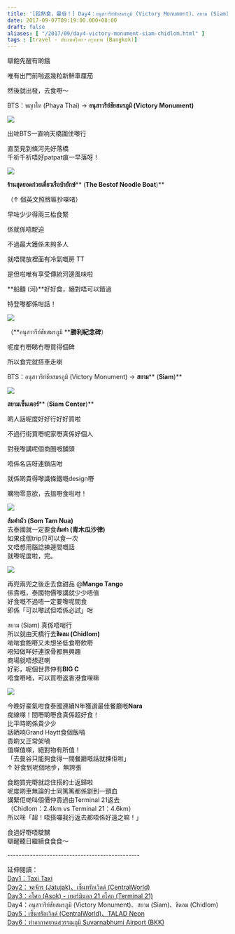 ```yaml
---
title: '[趁熱食，曼谷！] Day4：อนุสาวรีย์ชัยสมรภูมิ (Victory Monument)、สยาม (Siam)、ชิดลม (Chidlom)'
date: 2017-09-07T09:19:00.000+08:00
draft: false
aliases: [ "/2017/09/day4-victory-monument-siam-chidlom.html" ]
tags : [travel - ประเทศไทย・กรุงเทพ (Bangkok)]
---
```


瞓飽先醒有啲餓  

唯有出門前啪返幾粒新鮮車厘茄

然後就出發，去食嘢～

  

BTS：พญาไท (Phaya Thai) → **อนุสาวรีย์ชัยสมรภูมิ (Victory Monument)**

  

[![](https://c1.staticflickr.com/5/4405/36496420552_ef7a3661f9_z.jpg)](https://c1.staticflickr.com/5/4405/36496420552_ef7a3661f9_z.jpg)

出咗BTS一直响天橋圍住嚟行

直至見到條河先好落橋  
千祈千祈唔好patpat痕一早落呀！

[![](https://c1.staticflickr.com/5/4401/36666419065_05a20877c4_z.jpg)](https://c1.staticflickr.com/5/4401/36666419065_05a20877c4_z.jpg)

**ร้านสุดยอดก๋วยเตี๋ยวเรือป๋ายักษ์**** (****The Bestof Noodle Boat****)**

（↑ 個英文照牌匾抄㗎啫）

早咗少少得兩三枱食緊

係就係唔駛迫

不過最大鑊係未夠多人

就唔開放裡面有冷氣嘅房 TT

是但啦唯有享受傳統河邊風味啦

**船麵 (河)**好好食，絕對唔可以錯過

特登嚟都係咁話！

[![](https://c1.staticflickr.com/5/4432/35856903273_d88bfec309_z.jpg)](https://c1.staticflickr.com/5/4432/35856903273_d88bfec309_z.jpg)

（**อนุสาวรีย์ชัยสมรภูมิ ****勝利紀念碑**）

呢度冇嘢睇冇嘢買得個碑

所以食完就搭車走喇

  

BTS：อนุสาวรีย์ชัยสมรภูมิ (Victory Monument) → **สยาม**** (****Siam****)**

[![](https://c1.staticflickr.com/5/4414/36666498195_3f221fcaf6_z.jpg)](https://c1.staticflickr.com/5/4414/36666498195_3f221fcaf6_z.jpg)

**สยามเซ็นเตอร์**** (****Siam Center****)**

啲人話呢度好好行好好買啦

不過行街買嘢呢家嘢真係好個人

對我嚟講呢個商圈嘅舖頭

唔係名店呀連鎖店咁

就係啲貴得嚟識條鐵嘅design嘢

購物零意欲，去搵嘢食啦咁！

[![](https://c1.staticflickr.com/5/4378/36527996211_dfcaa63fee_z.jpg)](https://c1.staticflickr.com/5/4378/36527996211_dfcaa63fee_z.jpg)

**ส้มตำนัว (Som Tam Nua)**  
去泰國就一定要食**ส้มตำ (青木瓜沙律)**  
如果成個trip只可以食一次  
又唔想用腦諗揀邊間嘅話  
就嚟呢度啦，完。  

[![](https://c1.staticflickr.com/5/4353/36270735830_e9fcec3495_z.jpg)](https://c1.staticflickr.com/5/4353/36270735830_e9fcec3495_z.jpg)

再兜兩兜之後走去食甜品 @**Mango Tango**  
係貴嘅，泰國物價嚟講就少少唔值  
好食嘅不過唔一定要嚟呢間食  
即係「可以嚟試但唔係必試」咁  
  
สยาม (Siam) 真係唔啱行  
所以就由天橋行去**ชิดลม (Chidlom)**  
啱啱食飽嘢又未想坐低食嘢飲嘢  
唔知做咩好連揼骨都無興趣  
商場就唔想逛喇  
好彩，呢個世界仲有**BIG C**  
唔食嘢啫，可以買嘢返香港食㗎嘛  
  
  

[![](https://c1.staticflickr.com/5/4428/36666965585_3936da1f3c_z.jpg)](https://c1.staticflickr.com/5/4428/36666965585_3936da1f3c_z.jpg)

今晚好豪氣咁食泰國連續N年獲選最佳餐廳嘅**Nara**  
痴線㗎！間嘢啲嘢食真係超好食！  
比平時啲係貴少少  
話晒响Grand Haytt食個飯喎  
貴啲又正常架喎  
值㗎值㗎，絕對物有所值！  
「去曼谷只能夠食得一間餐廳嘅話就揀佢啦」  
↑ 好食到呢個地步，無誇張  
  
食飽買完嘢就諗住搭的士返歸啦  
呢度啲車無論的士同篤篤都係劏到一頸血  
講緊佢哋叫個價仲貴過由Terminal 21返去  
（Chidlom：2.4km vs Terminal 21：4.6km）  
所以咪「超！唔搭囉我行返去都唔係好遠之嘛！」  
  
  
食過好嘢唔駛嬲  
瞓醒聽日繼續食食食～  
  
  
\-----------------------------------------------  
  
延伸閱讀：  
[Day1：Taxi Taxi](https://www.hidie.net/2017/09/day1taxi-taxi.html)  
[Day2：จตุจักร (Jatujak)、เซ็นทรัลเวิลด์ (CentralWorld)](https://www.hidie.net/2017/09/day2-jatujak-centralworld.html)  
[Day3：อโศก (Asok) - เทอร์มินอล 21 อโศก (Terminal 21)](https://www.hidie.net/2017/09/day3-asok-21-terminal-21.html)  
Day4：อนุสาวรีย์ชัยสมรภูมิ (Victory Monument)、สยาม (Siam)、ชิดลม (Chidlom)  
[Day5：เซ็นทรัลเวิลด์ (CentralWorld)、TALAD Neon](https://www.hidie.net/2017/09/day5-centralworldtalad-neon.html)  
[Day6：ท่าอากาศยานสุวรรณภูมิ Suvarnabhumi Airport (BKK)](https://www.hidie.net/2017/09/day6-suvarnabhumi-airport-bkk.html)